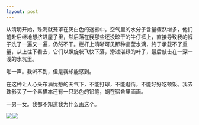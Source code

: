 ```yaml
---
layout: post
---
```

从清明开始，珠海就笼罩在灰白色的迷雾中。空气里的水分子含量骤然增多，他们前赴后继地想挤进屋子里，然后落在我那些还没晾干的牛仔裤上，直接导致我的裤子洗了一遍又一遍，仍然不干。栏杆上清晰可见那种晶莹水滴，终于承载不了重量，从上往下看去，它们以螺旋状飞快下落，滑过湛绿的叶子，最后敲击在一深一浅的水坑里。

啪一声。我听不到，但是我却能感到。

在这种让人心头布满忧愁的天气下，不能打球，不能逛街，不能好好吃顿饭。我去珠影买了一个素描本还有一只彩色的铅笔，蜗在宿舍里画画。

一男一女。我都不知道我为什么画这个。

![](http://i3.6.cn/cvbnm/70/e7/d2/e0dd6b7281ca7b322bf2c071d30f6efe.jpg)![](http://i3.6.cn/cvbnm/c2/11/6d/adb1d0637619dbe558ab200a96490696.jpg)